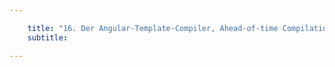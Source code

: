 ```yaml
---

    title: "16. Der Angular-Template-Compiler, Ahead-of-time Compilation und Tree-Shaking"
    subtitle: 

---
```

